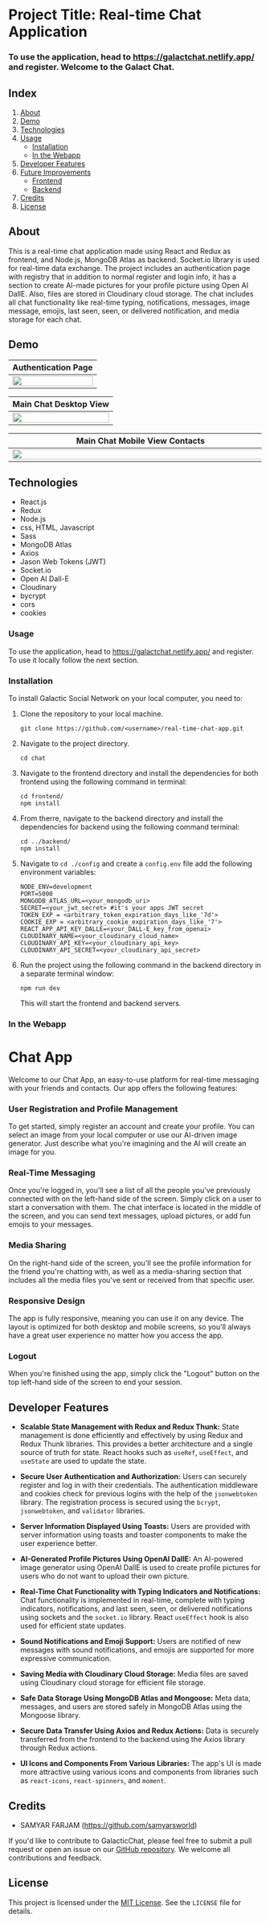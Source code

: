# Project Title: Real-time Chat Application

### To use the application, head to https://galactchat.netlify.app/ and register. Welcome to the Galact Chat.


## Index
1. [About](#about)
2. [Demo](#demo)
3. [Technologies](#tech)
4. [Usage](#usage)
    * [Installation](#installation)
    * [In the Webapp](#webapp)
5. [Developer Features](#dev)
6. [Future Improvements](#future)
    * [Frontend](#front)
    * [Backend](#back)
7. [Credits](#credits) 
8. [License](#license)
 

<a name="about"></a>
## About

This is a real-time chat application made using React and Redux as frontend, and Node.js, MongoDB Atlas as backend. Socket.io library is used for real-time data exchange. The project includes an authentication page with registry that in addition to normal register and login info, it has a section to create AI-made pictures for your profile picture using Open AI DallE. Also, files are stored in Cloudinary cloud storage. The chat includes all chat functionality like real-time typing, notifications, messages, image message, emojis, last seen, seen, or delivered notification, and media storage for each chat.


<a name="demo"></a>
## Demo

| Authentication Page  |
|:----------------------|
|<img src="https://drive.google.com/uc?export=view&id=1_9MeqzsRwzAMEfgVG6DYsn7ZKMYtwS0h" width="100%" height="100%"/> |

| Main Chat Desktop View |
|:----------------------|
<img src="https://drive.google.com/uc?export=view&id=1-QtIt1Bsb4WhgOXa9ATvRelik_WMAO0d" width="100%" height="100%"/> |



| Main Chat Mobile View Contacts  | &nbsp;&nbsp;&nbsp; |  Main Chat Mobile View Chat  |
|:--------:|:-------------:|:--------:|
|<img src="https://drive.google.com/uc?export=view&id=1-dIbadCR_qVwcq-nw0t0WhULuGN1t3a5" style="margin-right: 10px" width="500" height="100%"/> | &nbsp;&nbsp;&nbsp; | <img src="https://drive.google.com/uc?export=view&id=1uCXv37W7XtssM-y5RsmXpsv-VnbMzxmR" width="500" height="100%"/> |


<a name="tech"></a>
## Technologies
- React.js
- Redux
- Node.js
- css, HTML, Javascript
- Sass
- MongoDB Atlas
- Axios
- Jason Web Tokens (JWT)
- Socket.io
- Open AI Dall-E
- Cloudinary
- bycrypt
- cors
- cookies


<a name="usage"></a>
### Usage

To use the application, head to https://galactchat.netlify.app/ and register. To use it locally follow the next section.

<a name="installation"></a>
### Installation

To install Galactic Social Network on your local computer, you need to:

1. Clone the repository to your local machine.

   ```
   git clone https://github.com/<username>/real-time-chat-app.git
   ```

2. Navigate to the project directory.

   ```
   cd chat
   ```

3. Navigate to the frontend directory and install the dependencies for both frontend using the following command in terminal:

   ```
   cd frontend/
   npm install
   ```
4. From therre, navigate to the backend directory and install the dependencies for backend using the following command terminal:
 
   ```
   cd ../backend/
   npm install
   ```

4. Navigate to `cd ./config` and create a `config.env` file add the following environment variables:

   ```
   NODE_ENV=development
   PORT=5000
   MONGODB_ATLAS_URL=<your_mongodb_uri>
   SECRET=<your_jwt_secret> #it's your apps JWT secret
   TOKEN_EXP = <arbitrary_token_expiration_days_like_'7d'>
   COOKIE_EXP = <arbitrary_cookie_expiration_days_like_'7'>
   REACT_APP_API_KEY_DALLE=<your_DALL-E_key_from_openai>
   CLOUDINARY_NAME=<your_cloudinary_cloud_name>
   CLOUDINARY_API_KEY=<your_cloudinary_api_key>
   CLOUDINARY_API_SECRET=<your_cloudinary_api_secret>
   ```

5. Run the project using the following command in the backend directory in a separate terminal window:

   ```
   npm run dev
   ```

   This will start the frontend and backend servers.


### In the Webapp
<a name="webapp"></a>
# Chat App

Welcome to our Chat App, an easy-to-use platform for real-time messaging with your friends and contacts. Our app offers the following features:

### User Registration and Profile Management

To get started, simply register an account and create your profile. You can select an image from your local computer or use our AI-driven image generator. Just describe what you're imagining and the AI will create an image for you.

### Real-Time Messaging

Once you're logged in, you'll see a list of all the people you've previously connected with on the left-hand side of the screen. Simply click on a user to start a conversation with them. The chat interface is located in the middle of the screen, and you can send text messages, upload pictures, or add fun emojis to your messages.

### Media Sharing

On the right-hand side of the screen, you'll see the profile information for the friend you're chatting with, as well as a media-sharing section that includes all the media files you've sent or received from that specific user.

### Responsive Design

The app is fully responsive, meaning you can use it on any device. The layout is optimized for both desktop and mobile screens, so you'll always have a great user experience no matter how you access the app.

### Logout

When you're finished using the app, simply click the "Logout" button on the top left-hand side of the screen to end your session.


<a name="dev"></a>
## Developer Features

- **Scalable State Management with Redux and Redux Thunk:** State management is done efficiently and effectively by using Redux and Redux Thunk libraries. This provides a better architecture and a single source of truth for state. React hooks such as `useRef`, `useEffect`, and `useState` are used to update the state.

- **Secure User Authentication and Authorization:** Users can securely register and log in with their credentials. The authentication middleware and cookies check for previous logins with the help of the `jsonwebtoken` library. The registration process is secured using the `bcrypt`, `jsonwebtoken`, and `validator` libraries.

- **Server Information Displayed Using Toasts:** Users are provided with server information using toasts and toaster components to make the user experience better.

- **AI-Generated Profile Pictures Using OpenAI DallE:** An AI-powered image generator using OpenAI DallE is used to create profile pictures for users who do not want to upload their own picture.

- **Real-Time Chat Functionality with Typing Indicators and Notifications:** Chat functionality is implemented in real-time, complete with typing indicators, notifications, and last seen, seen, or delivered notifications using sockets and the `socket.io` library. React `useEffect` hook is also used for efficient state updates.

- **Sound Notifications and Emoji Support:** Users are notified of new messages with sound notifications, and emojis are supported for more expressive communication.

- **Saving Media with Cloudinary Cloud Storage:** Media files are saved using Cloudinary cloud storage for efficient file storage.

- **Safe Data Storage Using MongoDB Atlas and Mongoose:** Meta data, messages, and users are stored safely in MongoDB Atlas using the Mongoose library.

- **Secure Data Transfer Using Axios and Redux Actions:** Data is securely transferred from the frontend to the backend using the Axios library through Redux actions.

- **UI Icons and Components From Various Libraries:** The app's UI is made more attractive using various icons and components from libraries such as `react-icons`, `react-spinners`, and `moment`.


## Credits

- SAMYAR FARJAM (https://github.com/samyarsworld)

If you'd like to contribute to GalacticChat, please feel free to submit a pull request or open an issue on our [GitHub repository](https://github.com/samyarsworld/galactchat-chat-app-backend). We welcome all contributions and feedback.

## License

This project is licensed under the [MIT License](https://opensource.org/licenses/MIT). See the `LICENSE` file for details.
